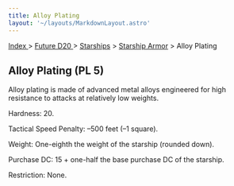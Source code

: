 ```yaml
---
title: Alloy Plating
layout: '~/layouts/MarkdownLayout.astro'
---
```


[ Index ](/) > [ Future D20 ](/future.d20.srd) > [Starships](/future.d20.srd/starships) > [Starship Armor](/future.d20.srd/starships/starship) > Alloy Plating

## Alloy Plating (PL 5)

Alloy plating is made of advanced metal alloys engineered for high resistance
to attacks at relatively low weights.

Hardness: 20.

Tactical Speed Penalty: –500 feet (–1 square).

Weight: One-eighth the weight of the starship (rounded down).

Purchase DC: 15 + one-half the base purchase DC of the starship.

Restriction: None.

